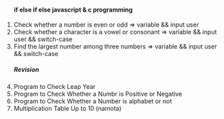 <ol>
<h4>if else if else javascript  & c programming </h4>
<li>Check whether a number is even or odd => variable && input user </li>
<li>Check whether a character is a vowel or consonant => variable && input user && switch-case </li>
<li>Find the largest number among three numbers =>  variable && input user && switch-case</li>
<h5>Revision </h5>
<li>Program to Check Leap Year </li>
<li>Program to Check Whether a Numbr is Positive or Negative</li>
<li>Program to Check Whether a Number is alphabet or not</li>
<li>Multiplication Table Up to 10 (namota)</li>







</ol>
